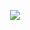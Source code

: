 

<p align="center">
  <img align="center" src="https://github.com/zumrudu-anka/Minesweeper/blob/master/presentation/Minesweeper.gif" />
</p>
